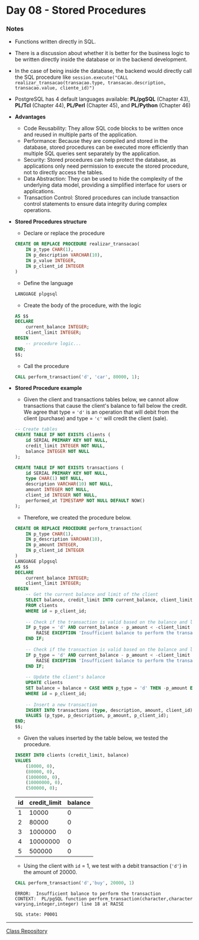 # Day 08 - Stored Procedures


### Notes

- Functions written directly in SQL.

- There is a discussion about whether it is better for the business logic to be written directly inside the database or in the backend development.

- In the case of being inside the database, the backend would directly call the SQL procedure like `session.execute("CALL realizar_transacao(transacao.type, transacao.description, transacao.value, cliente_id)")`

- PostgreSQL has 4 default languages available: **PL/pgSQL** (Chapter 43), **PL/Tcl** (Chapter 44), **PL/Perl** (Chapter 45), and **PL/Python** (Chapter 46)

- **Advantages**
    - Code Reusability: They allow SQL code blocks to be written once and reused in multiple parts of the application.
    - Performance: Because they are compiled and stored in the database, stored procedures can be executed more efficiently than multiple SQL queries sent separately by the application.
    - Security: Stored procedures can help protect the database, as applications only need permission to execute the stored procedure, not to directly access the tables.
    - Data Abstraction: They can be used to hide the complexity of the underlying data model, providing a simplified interface for users or applications.
    - Transaction Control: Stored procedures can include transaction control statements to ensure data integrity during complex operations.

- **Stored Procedures structure**
    - Declare or replace the procedure
    ```sql
    CREATE OR REPLACE PROCEDURE realizar_transacao(
        IN p_type CHAR(1),
        IN p_description VARCHAR(10),
        IN p_value INTEGER,
        IN p_client_id INTEGER
    )
    ```
    
    - Define the language
    ```sql
    LANGUAGE plpgsql
    ```
    
    - Create the body of the procedure, with the logic

    ```sql
    AS $$
    DECLARE
        current_balance INTEGER;
        client_limit INTEGER;
    BEGIN
        -- procedure logic...
    END;
    $$;
    ```

    - Call the procedure
    ```sql
    CALL perform_transaction('d', 'car', 80000, 1);
    ```
- **Stored Procedure example**
    - Given the client and transactions tables below, we cannot allow transactions that cause the client's balance to fall below the credit. We agree that type = `'d'` is an operation that will debit from the client (purchase) and type = `'c'` will credit the client (sale).
    ```sql
    -- Create tables
    CREATE TABLE IF NOT EXISTS clients (
        id SERIAL PRIMARY KEY NOT NULL,
        credit_limit INTEGER NOT NULL,
        balance INTEGER NOT NULL
    );

    CREATE TABLE IF NOT EXISTS transactions (
        id SERIAL PRIMARY KEY NOT NULL,
        type CHAR(1) NOT NULL,
        description VARCHAR(10) NOT NULL,
        amount INTEGER NOT NULL,
        client_id INTEGER NOT NULL,
        performed_at TIMESTAMP NOT NULL DEFAULT NOW()
    );
    ```

    - Therefore, we created the procedure below.
    ```sql
    CREATE OR REPLACE PROCEDURE perform_transaction(
        IN p_type CHAR(1),
        IN p_description VARCHAR(10),
        IN p_amount INTEGER,
        IN p_client_id INTEGER
    )
    LANGUAGE plpgsql
    AS $$
    DECLARE
        current_balance INTEGER;
        client_limit INTEGER;
    BEGIN
        -- Get the current balance and limit of the client
        SELECT balance, credit_limit INTO current_balance, client_limit
        FROM clients
        WHERE id = p_client_id;
        
        -- Check if the transaction is valid based on the balance and limit
        IF p_type = 'd' AND current_balance - p_amount < -client_limit THEN
            RAISE EXCEPTION 'Insufficient balance to perform the transaction';
        END IF;
        
        -- Check if the transaction is valid based on the balance and limit
        IF p_type = 'd' AND current_balance - p_amount < -client_limit THEN
            RAISE EXCEPTION 'Insufficient balance to perform the transaction';
        END IF;
        
        -- Update the client's balance
        UPDATE clients
        SET balance = balance + CASE WHEN p_type = 'd' THEN -p_amount ELSE p_amount END
        WHERE id = p_client_id;
        
        -- Insert a new transaction
        INSERT INTO transactions (type, description, amount, client_id)
        VALUES (p_type, p_description, p_amount, p_client_id);
    END;
    $$;
    ```

    - Given the values inserted by the table below, we tested the procedure.
    ```sql
    INSERT INTO clients (credit_limit, balance)
    VALUES
        (10000, 0),
        (80000, 0),
        (1000000, 0),
        (10000000, 0),
        (500000, 0);
    ```
    | id | credit_limit | balance |
    |----|--------------|---------|
    |  1 |        10000 |       0 |
    |  2 |        80000 |       0 |
    |  3 |      1000000 |       0 |
    |  4 |     10000000 |       0 |
    |  5 |       500000 |       0 |

    - Using the client with `id` = 1, we test with a debit transaction (`'d'`) in the amount of 20000.
    ```sql
    CALL perform_transaction('d','buy', 20000, 1)
    ```
    ```
    ERROR:  Insufficient balance to perform the transaction
    CONTEXT:  PL/pgSQL function perform_transaction(character,character varying,integer,integer) line 18 at RAISE 

    SQL state: P0001
    ```



--------------
[Class Repository](https://github.com/lvgalvao/data-engineering-roadmap/tree/main/Bootcamp%20-%20SQL%20e%20Analytics/Aula-07)